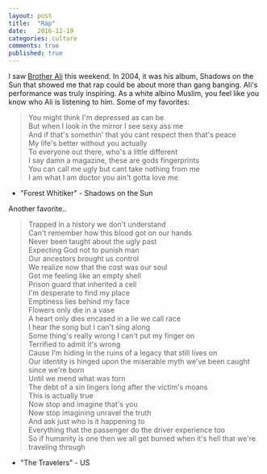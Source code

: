 ```yaml
---
layout: post
title:  "Rap"
date:   2016-12-19
categories: culture  
comments: true
published: true
---
```


I saw [Brother Ali](http://brotherali.com/) this weekend.  In 2004, it was his album, Shadows on the Sun that showed me that rap could be about more than gang banging. Ali's performance was truly inspiring.  As a white albino Muslim, you feel like you know who Ali is listening to him. Some of my favorites: 

> You might think I'm depressed as can be <br>
But when I look in the mirror I see sexy ass me <br>
And if that's somethin' that you cant respect then that's peace <br>
My life's better without you actually <br>
To everyone out there, who's a little different <br>
I say damn a magazine, these are gods fingerprints <br>
You can call me ugly but cant take nothing from me <br>
I am what I am doctor you ain't gotta love me <br>
- "Forest Whitiker" - Shadows on the Sun

Another favorite..

> Trapped in a history we don't understand <br>
Can't remember how this blood got on our hands <br>
Never been taught about the ugly past <br>
Expecting God not to punish man <br>
Our ancestors brought us control <br>
We realize now that the cost was our soul <br>
Got me feeling like an empty shell <br>
Prison guard that inherited a cell<br>
I'm desperate to find my place <br>
Emptiness lies behind my face <br>
Flowers only die in a vase <br>
A heart only dies encased in a lie we call race <br>
I hear the song but I can't sing along <br>
Some thing's really wrong I can't put my finger on <br>
Terrified to admit it's wrong <br>
Cause I'm hiding in the ruins of a legacy that still lives on <br>
Our identity is hinged upon the miserable myth we've been caught since we're born <br>
Until we mend what was torn <br>
The debt of a sin lingers long after the victim's moans <br>
This is actually true <br>
Now stop and imagine that's you <br>
Now stop imagining unravel the truth <br>
And ask just who is it happening to <br>
Everything that the passenger do the driver experience too <br>
So if humanity is one then we all get burned when it's hell that we're traveling through <br>
- "The Travelers" - US
